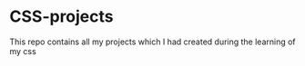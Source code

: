 # CSS-projects
This repo contains all my projects which I had created during the learning of my css
